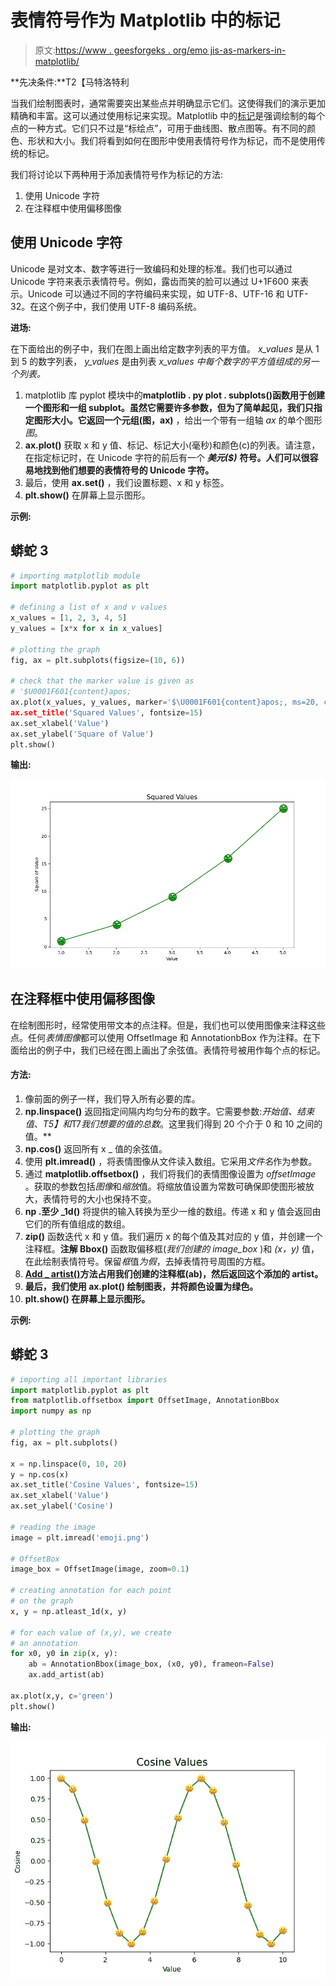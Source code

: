 # 表情符号作为 Matplotlib 中的标记

> 原文:[https://www . geesforgeks . org/emo jis-as-markers-in-matplotlib/](https://www.geeksforgeeks.org/emojis-as-markers-in-matplotlib/)

**先决条件:**T2【马特洛特利

当我们绘制图表时，通常需要突出某些点并明确显示它们。这使得我们的演示更加精确和丰富。这可以通过使用标记来实现。Matplotlib 中的[标记](https://www.geeksforgeeks.org/how-to-add-markers-to-a-graph-plot-in-matplotlib-with-python/)是强调绘制的每个点的一种方式。它们只不过是“标绘点”，可用于曲线图、散点图等。有不同的颜色、形状和大小。我们将看到如何在图形中使用表情符号作为标记，而不是使用传统的标记。

我们将讨论以下两种用于添加表情符号作为标记的方法:

1.  使用 Unicode 字符
2.  在注释框中使用偏移图像

## **使用 Unicode 字符**

Unicode 是对文本、数字等进行一致编码和处理的标准。我们也可以通过 Unicode 字符来表示表情符号。例如，露齿而笑的脸可以通过 U+1F600 来表示。Unicode 可以通过不同的字符编码来实现，如 UTF-8、UTF-16 和 UTF-32。在这个例子中，我们使用 UTF-8 编码系统。

**进场:**

在下面给出的例子中，我们在图上画出给定数字列表的平方值。 *x_values* 是从 1 到 5 的数字列表， *y_values* 是由列表 *x_values 中每个数字的平方值组成的另一个列表。*

1.  matplotlib 库 pyplot 模块中的**matplotlib . py plot . subplots()**函数用于创建一个图形和一组 subplot。虽然它需要许多参数，但为了简单起见，我们只指定图形大小。它返回一个元组**(图，ax)** ，给出一个带有一组轴 *ax* 的单个图形*图*。
2.  **ax.plot()** 获取 x 和 y 值、标记、标记大小(毫秒)和颜色(c)的列表。请注意，在指定标记时，在 Unicode 字符的前后有一个 ***美元($)*** **符号。人们可以很容易地找到他们想要的表情符号的 Unicode 字符。**
3.  最后，使用 **ax.set()** ，我们设置标题、x 和 y 标签。
4.  **plt.show()** 在屏幕上显示图形。

**示例:**

## 蟒蛇 3

```py
# importing matplotlib module
import matplotlib.pyplot as plt

# defining a list of x and v values
x_values = [1, 2, 3, 4, 5]
y_values = [x*x for x in x_values]

# plotting the graph
fig, ax = plt.subplots(figsize=(10, 6))

# check that the marker value is given as
# '$U0001F601{content}apos;
ax.plot(x_values, y_values, marker='$\U0001F601{content}apos;, ms=20, c='green')
ax.set_title('Squared Values', fontsize=15)
ax.set_xlabel('Value')
ax.set_ylabel('Square of Value')
plt.show()
```

**输出:**

![](img/f420a086c468c1729c13fa6afb81649c.png)

## 在注释框中使用偏移图像

在绘制图形时，经常使用带文本的点注释。但是，我们也可以使用图像来注释这些点。任何*表情图像*都可以使用 OffsetImage 和 AnnotationbBox 作为注释。在下面给出的例子中，我们已经在图上画出了余弦值。表情符号被用作每个点的标记。

#### 方法:

1.  像前面的例子一样，我们导入所有必要的库。
2.  **np.linspace()** 返回指定间隔内均匀分布的数字。它需要参数:*开始值、结束值*、*T5】和*T7*我们想要的值的总数*。这里我们得到 20 个介于 0 和 10 之间的值。**
3.  **np.cos()** 返回所有 x _ 值的余弦值。
4.  使用 **plt.imread()** ，将表情图像从文件读入数组。它采用*文件名*作为参数。
5.  通过 **matplotlib.offsetbox()** ，我们将我们的表情图像设置为 *offsetImage* 。获取的参数包括*图像*和*缩放*值。将缩放值设置为常数可确保即使图形被放大，表情符号的大小也保持不变。
6.  **np .至少 _1d()** 将提供的输入转换为至少一维的数组。传递 x 和 y 值会返回由它们的所有值组成的数组。
7.  **zip()** 函数迭代 x 和 y 值。我们遍历 x 的每个值及其对应的 y 值，并创建一个注释框。**注解 Bbox()** 函数取偏移框(*我们创建的 image_box* )和 *(x，y)* 值，在此绘制表情符号。保留*框*值*为假*，去掉表情符号周围的方框。
8.  [**Add _ artist()**](https://www.geeksforgeeks.org/matplotlib-axes-axes-add_artist-in-python/)**方法占用我们创建的注释框(ab)，然后返回这个添加的 artist。**
9.  **最后，我们使用 **ax.plot()** 绘制图表，并将颜色设置为绿色。**
10.  ****plt.show()** 在屏幕上显示图形。**

****示例:****

## **蟒蛇 3**

```py
# importing all important libraries
import matplotlib.pyplot as plt
from matplotlib.offsetbox import OffsetImage, AnnotationBbox
import numpy as np

# plotting the graph
fig, ax = plt.subplots()

x = np.linspace(0, 10, 20)
y = np.cos(x)
ax.set_title('Cosine Values', fontsize=15)
ax.set_xlabel('Value')
ax.set_ylabel('Cosine')

# reading the image
image = plt.imread('emoji.png')

# OffsetBox
image_box = OffsetImage(image, zoom=0.1)

# creating annotation for each point
# on the graph
x, y = np.atleast_1d(x, y)

# for each value of (x,y), we create
# an annotation
for x0, y0 in zip(x, y):
    ab = AnnotationBbox(image_box, (x0, y0), frameon=False)
    ax.add_artist(ab)

ax.plot(x,y, c='green')
plt.show()
```

****输出:****

**![](img/dd46866740ed006b5828fd5ce628b4b5.png)**
